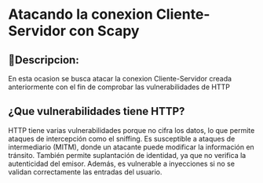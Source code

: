 # Atacando la conexion Cliente-Servidor con Scapy
## 📌Descripcion:
En esta ocasion se busca atacar la conexion Cliente-Servidor creada anteriormente con el fin de comprobar las vulnerabilidades de HTTP
## ¿Que vulnerabilidades tiene HTTP?
HTTP tiene varias vulnerabilidades porque no cifra los datos, lo que permite ataques de intercepción como el sniffing. Es susceptible a ataques de intermediario (MITM), donde un atacante puede modificar la información en tránsito. También permite suplantación de identidad, ya que no verifica la autenticidad del emisor. Además, es vulnerable a inyecciones si no se validan correctamente las entradas del usuario.

